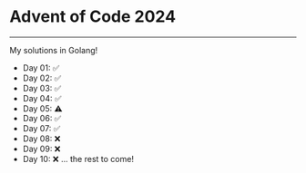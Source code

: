 # Advent of Code 2024
----

My solutions in Golang!

- Day 01: ✅
- Day 02: ✅
- Day 03: ✅
- Day 04: ✅
- Day 05: ⚠️
- Day 06: ✅
- Day 07: ✅
- Day 08: ❌
- Day 09: ❌
- Day 10: ❌
... the rest to come!
